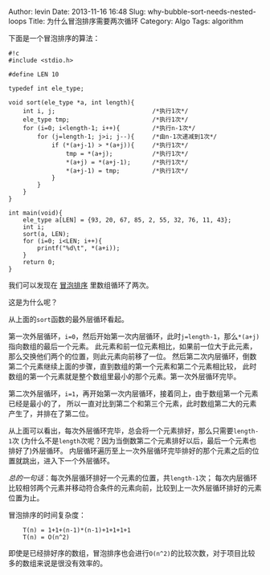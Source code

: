 Author: levin
Date: 2013-11-16 16:48
Slug: why-bubble-sort-needs-nested-loops
Title: 为什么冒泡排序需要两次循环
Category: Algo
Tags: algorithm

下面是一个冒泡排序的算法：<!-- more -->

    #!c
    #include <stdio.h>
    
    #define LEN 10
    
    typedef int ele_type;
    
    void sort(ele_type *a, int length){
        int i, j;                           /*执行1次*/
        ele_type tmp;                       /*执行1次*/
        for (i=0; i<length-1; i++){         /*执行n-1次*/
            for (j=length-1; j>i; j--){     /*由n-1次递减到1次*/
                if (*(a+j-1) > *(a+j)){     /*执行1次*/
                    tmp = *(a+j);           /*执行1次*/
                    *(a+j) = *(a+j-1);      /*执行1次*/
                    *(a+j-1) = tmp;         /*执行1次*/
                }
            }
        }
    }
    
    int main(void){
        ele_type a[LEN] = {93, 20, 67, 85, 2, 55, 32, 76, 11, 43};
        int i;
        sort(a, LEN);
        for (i=0; i<LEN; i++){
            printf("%d\t", *(a+i));
        }
        return 0;
    }

我们可以发现在
[冒泡排序](/url.html#http://zh.wikipedia.org/wiki/%E5%86%92%E6%B3%A1%E6%8E%92%E5%BA%8F)
里数组循环了两次。

这是为什么呢？

从上面的`sort`函数的最外层循环看起。

第一次外层循环，`i=0`，然后开始第一次内层循环，此时`j=length-1`，那么`*(a+j)`指向数组的最后一个元素。
此元素和前一位元素相比，如果前一位大于此元素，那么交换他们两个的位置，则此元素向前移了一位。
然后第二次内层循环，倒数第二个元素继续上面的步骤，直到数组的第一个元素和第二个元素相比较，
此时数组的第一个元素就是整个数组里最小的那个元素。第一次外层循环完毕。

第二次外层循环，`i=1`，再开始第一次内层循环，接着同上，由于数组第一个元素已经是最小的了，
所以一直对比到第二个和第三个元素，此时数组第二大的元素产生了，并排在了第二位。

从上面可以看出，每次外层循环完毕，总会将一个元素排好，那么只需要`length-1`次
(为什么不是`length`次呢？因为当倒数第二个元素排好以后，最后一个元素也排好了)外层循环。
内层循环遍历至上一次外层循环完毕排好的那个元素之后的位置就跳出，进入下一个外层循环。

*总的一句话*：每次外层循环排好一个元素的位置，共`length-1`次；
每次内层循环比较相邻两个元素并移动符合条件的元素向前，比较到上一次外层循环排好的元素位置为止。

冒泡排序的时间复杂度：

        T(n) = 1+1+(n-1)*(n-1)+1+1+1+1
        T(n) = O(n^2)

即使是已经排好序的数组，冒泡排序也会进行`O(n^2)`的比较次数，对于项目比较多的数组来说是很没有效率的。
